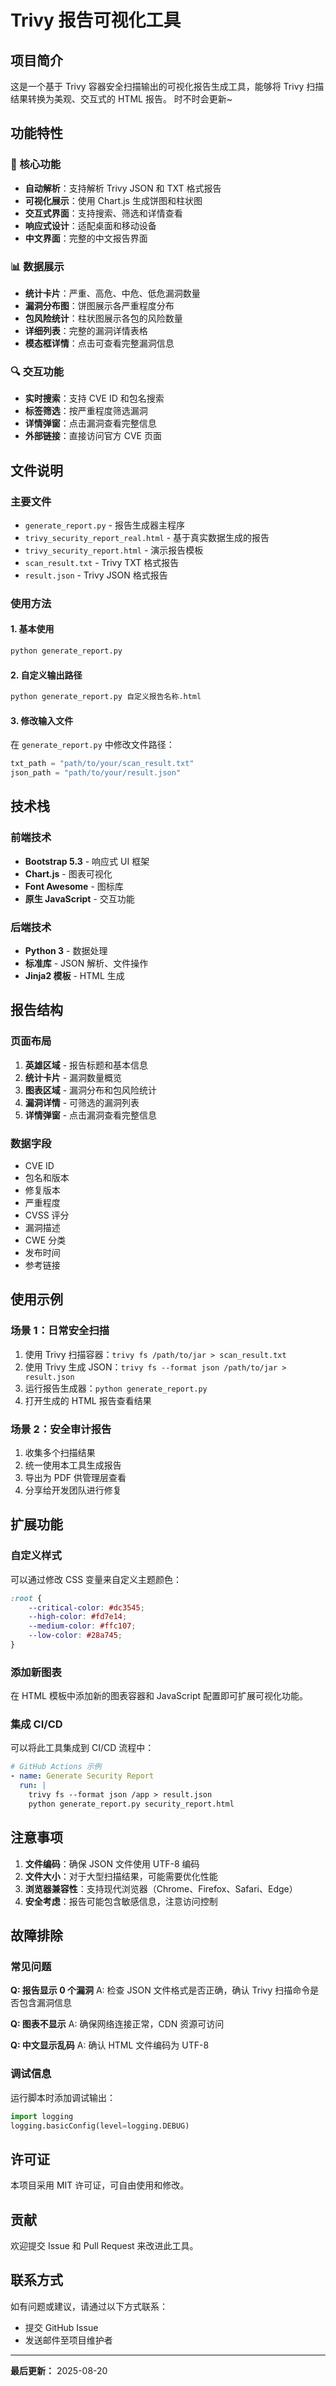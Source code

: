 # Trivy 报告可视化工具

## 项目简介

这是一个基于 Trivy 容器安全扫描输出的可视化报告生成工具，能够将 Trivy 扫描结果转换为美观、交互式的 HTML 报告。
时不时会更新~

## 功能特性

### 🎯 核心功能
- **自动解析**：支持解析 Trivy JSON 和 TXT 格式报告
- **可视化展示**：使用 Chart.js 生成饼图和柱状图
- **交互式界面**：支持搜索、筛选和详情查看
- **响应式设计**：适配桌面和移动设备
- **中文界面**：完整的中文报告界面

### 📊 数据展示
- **统计卡片**：严重、高危、中危、低危漏洞数量
- **漏洞分布图**：饼图展示各严重程度分布
- **包风险统计**：柱状图展示各包的风险数量
- **详细列表**：完整的漏洞详情表格
- **模态框详情**：点击可查看完整漏洞信息

### 🔍 交互功能
- **实时搜索**：支持 CVE ID 和包名搜索
- **标签筛选**：按严重程度筛选漏洞
- **详情弹窗**：点击漏洞查看完整信息
- **外部链接**：直接访问官方 CVE 页面

## 文件说明

### 主要文件
- `generate_report.py` - 报告生成器主程序
- `trivy_security_report_real.html` - 基于真实数据生成的报告
- `trivy_security_report.html` - 演示报告模板
- `scan_result.txt` - Trivy TXT 格式报告
- `result.json` - Trivy JSON 格式报告

### 使用方法

#### 1. 基本使用
```bash
python generate_report.py
```

#### 2. 自定义输出路径
```bash
python generate_report.py 自定义报告名称.html
```

#### 3. 修改输入文件
在 `generate_report.py` 中修改文件路径：
```python
txt_path = "path/to/your/scan_result.txt"
json_path = "path/to/your/result.json"
```

## 技术栈

### 前端技术
- **Bootstrap 5.3** - 响应式 UI 框架
- **Chart.js** - 图表可视化
- **Font Awesome** - 图标库
- **原生 JavaScript** - 交互功能

### 后端技术
- **Python 3** - 数据处理
- **标准库** - JSON 解析、文件操作
- **Jinja2 模板** - HTML 生成

## 报告结构

### 页面布局
1. **英雄区域** - 报告标题和基本信息
2. **统计卡片** - 漏洞数量概览
3. **图表区域** - 漏洞分布和包风险统计
4. **漏洞详情** - 可筛选的漏洞列表
5. **详情弹窗** - 点击漏洞查看完整信息

### 数据字段
- CVE ID
- 包名和版本
- 修复版本
- 严重程度
- CVSS 评分
- 漏洞描述
- CWE 分类
- 发布时间
- 参考链接

## 使用示例

### 场景 1：日常安全扫描
1. 使用 Trivy 扫描容器：`trivy fs /path/to/jar > scan_result.txt`
2. 使用 Trivy 生成 JSON：`trivy fs --format json /path/to/jar > result.json`
3. 运行报告生成器：`python generate_report.py`
4. 打开生成的 HTML 报告查看结果

### 场景 2：安全审计报告
1. 收集多个扫描结果
2. 统一使用本工具生成报告
3. 导出为 PDF 供管理层查看
4. 分享给开发团队进行修复

## 扩展功能

### 自定义样式
可以通过修改 CSS 变量来自定义主题颜色：
```css
:root {
    --critical-color: #dc3545;
    --high-color: #fd7e14;
    --medium-color: #ffc107;
    --low-color: #28a745;
}
```

### 添加新图表
在 HTML 模板中添加新的图表容器和 JavaScript 配置即可扩展可视化功能。

### 集成 CI/CD
可以将此工具集成到 CI/CD 流程中：
```yaml
# GitHub Actions 示例
- name: Generate Security Report
  run: |
    trivy fs --format json /app > result.json
    python generate_report.py security_report.html
```

## 注意事项

1. **文件编码**：确保 JSON 文件使用 UTF-8 编码
2. **文件大小**：对于大型扫描结果，可能需要优化性能
3. **浏览器兼容性**：支持现代浏览器（Chrome、Firefox、Safari、Edge）
4. **安全考虑**：报告可能包含敏感信息，注意访问控制

## 故障排除

### 常见问题

**Q: 报告显示 0 个漏洞**
A: 检查 JSON 文件格式是否正确，确认 Trivy 扫描命令是否包含漏洞信息

**Q: 图表不显示**
A: 确保网络连接正常，CDN 资源可访问

**Q: 中文显示乱码**
A: 确认 HTML 文件编码为 UTF-8

### 调试信息
运行脚本时添加调试输出：
```python
import logging
logging.basicConfig(level=logging.DEBUG)
```

## 许可证

本项目采用 MIT 许可证，可自由使用和修改。

## 贡献

欢迎提交 Issue 和 Pull Request 来改进此工具。

## 联系方式

如有问题或建议，请通过以下方式联系：
- 提交 GitHub Issue
- 发送邮件至项目维护者

---

**最后更新：** 2025-08-20
